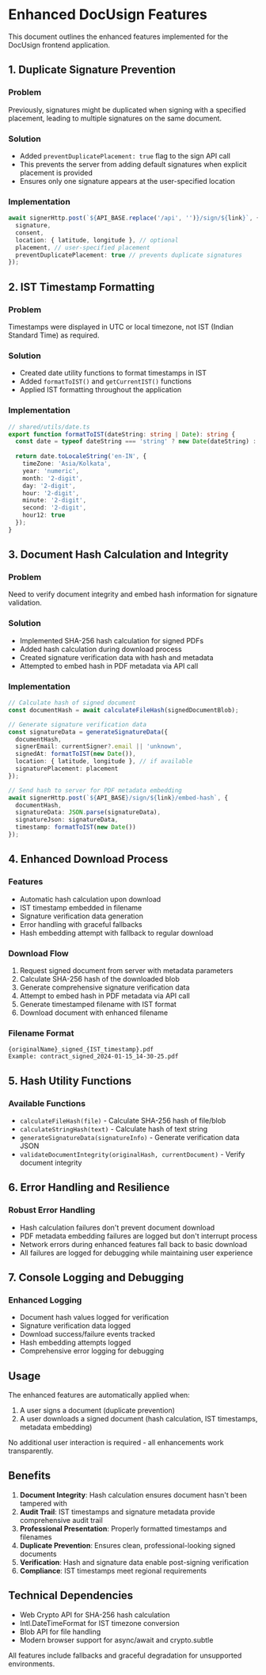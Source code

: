 # Enhanced DocUsign Features

This document outlines the enhanced features implemented for the DocUsign frontend application.

## 1. Duplicate Signature Prevention

### Problem
Previously, signatures might be duplicated when signing with a specified placement, leading to multiple signatures on the same document.

### Solution
- Added `preventDuplicatePlacement: true` flag to the sign API call
- This prevents the server from adding default signatures when explicit placement is provided
- Ensures only one signature appears at the user-specified location

### Implementation
```typescript
await signerHttp.post(`${API_BASE.replace('/api', '')}/sign/${link}`, {
  signature,
  consent,
  location: { latitude, longitude }, // optional
  placement, // user-specified placement
  preventDuplicatePlacement: true // prevents duplicate signatures
});
```

## 2. IST Timestamp Formatting

### Problem
Timestamps were displayed in UTC or local timezone, not IST (Indian Standard Time) as required.

### Solution
- Created date utility functions to format timestamps in IST
- Added `formatToIST()` and `getCurrentIST()` functions
- Applied IST formatting throughout the application

### Implementation
```typescript
// shared/utils/date.ts
export function formatToIST(dateString: string | Date): string {
  const date = typeof dateString === 'string' ? new Date(dateString) : dateString;
  
  return date.toLocaleString('en-IN', {
    timeZone: 'Asia/Kolkata',
    year: 'numeric',
    month: '2-digit',
    day: '2-digit',
    hour: '2-digit',
    minute: '2-digit',
    second: '2-digit',
    hour12: true
  });
}
```

## 3. Document Hash Calculation and Integrity

### Problem
Need to verify document integrity and embed hash information for signature validation.

### Solution
- Implemented SHA-256 hash calculation for signed PDFs
- Added hash calculation during download process
- Created signature verification data with hash and metadata
- Attempted to embed hash in PDF metadata via API call

### Implementation
```typescript
// Calculate hash of signed document
const documentHash = await calculateFileHash(signedDocumentBlob);

// Generate signature verification data
const signatureData = generateSignatureData({
  documentHash,
  signerEmail: currentSigner?.email || 'unknown',
  signedAt: formatToIST(new Date()),
  location: { latitude, longitude }, // if available
  signaturePlacement: placement
});

// Send hash to server for PDF metadata embedding
await signerHttp.post(`${API_BASE}/sign/${link}/embed-hash`, {
  documentHash,
  signatureData: JSON.parse(signatureData),
  signatureJson: signatureData,
  timestamp: formatToIST(new Date())
});
```

## 4. Enhanced Download Process

### Features
- Automatic hash calculation upon download
- IST timestamp embedded in filename
- Signature verification data generation
- Error handling with graceful fallbacks
- Hash embedding attempt with fallback to regular download

### Download Flow
1. Request signed document from server with metadata parameters
2. Calculate SHA-256 hash of the downloaded blob
3. Generate comprehensive signature verification data
4. Attempt to embed hash in PDF metadata via API call
5. Generate timestamped filename with IST format
6. Download document with enhanced filename

### Filename Format
```
{originalName}_signed_{IST_timestamp}.pdf
Example: contract_signed_2024-01-15_14-30-25.pdf
```

## 5. Hash Utility Functions

### Available Functions
- `calculateFileHash(file)` - Calculate SHA-256 hash of file/blob
- `calculateStringHash(text)` - Calculate hash of text string  
- `generateSignatureData(signatureInfo)` - Generate verification data JSON
- `validateDocumentIntegrity(originalHash, currentDocument)` - Verify document integrity

## 6. Error Handling and Resilience

### Robust Error Handling
- Hash calculation failures don't prevent document download
- PDF metadata embedding failures are logged but don't interrupt process
- Network errors during enhanced features fall back to basic download
- All failures are logged for debugging while maintaining user experience

## 7. Console Logging and Debugging

### Enhanced Logging
- Document hash values logged for verification
- Signature verification data logged
- Download success/failure events tracked
- Hash embedding attempts logged
- Comprehensive error logging for debugging

## Usage

The enhanced features are automatically applied when:
1. A user signs a document (duplicate prevention)
2. A user downloads a signed document (hash calculation, IST timestamps, metadata embedding)

No additional user interaction is required - all enhancements work transparently.

## Benefits

1. **Document Integrity**: Hash calculation ensures document hasn't been tampered with
2. **Audit Trail**: IST timestamps and signature metadata provide comprehensive audit trail  
3. **Professional Presentation**: Properly formatted timestamps and filenames
4. **Duplicate Prevention**: Ensures clean, professional-looking signed documents
5. **Verification**: Hash and signature data enable post-signing verification
6. **Compliance**: IST timestamps meet regional requirements

## Technical Dependencies

- Web Crypto API for SHA-256 hash calculation
- Intl.DateTimeFormat for IST timezone conversion
- Blob API for file handling
- Modern browser support for async/await and crypto.subtle

All features include fallbacks and graceful degradation for unsupported environments.